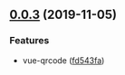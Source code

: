 ## [0.0.3](https://github.com/kuan1/luzhongk/compare/v0.0.2...v0.0.3) (2019-11-05)


### Features

* vue-qrcode ([fd543fa](https://github.com/kuan1/luzhongk/commit/fd543fa206a78f299d10d69fc6acc66754b8e0b4))



